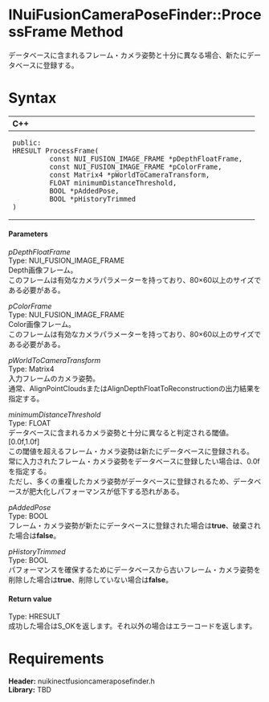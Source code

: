 INuiFusionCameraPoseFinder::ProcessFrame Method  
===============================================  

データベースに含まれるフレーム・カメラ姿勢と十分に異なる場合、新たにデータベースに登録する。 <span id="syntaxSection"></span>

Syntax  
======  

<table>
<colgroup>
<col width="100%" />
</colgroup>
<thead>
<tr class="header">
<th align="left">C++</th>
</tr>
</thead>
<tbody>
<tr class="odd">
<td align="left"><pre><code>public:  
HRESULT ProcessFrame(  
         const NUI_FUSION_IMAGE_FRAME *pDepthFloatFrame,  
         const NUI_FUSION_IMAGE_FRAME *pColorFrame,  
         const Matrix4 *pWorldToCameraTransform,  
         FLOAT minimumDistanceThreshold,  
         BOOL *pAddedPose,  
         BOOL *pHistoryTrimmed  
)</code></pre></td>
</tr>
</tbody>
</table>

<span id="ID4EG"></span>
#### Parameters  

*pDepthFloatFrame*    
Type: NUI\_FUSION\_IMAGE\_FRAME  
Depth画像フレーム。  
このフレームは有効なカメラパラメーターを持っており、80×60以上のサイズである必要がある。  

*pColorFrame*    
Type: NUI\_FUSION\_IMAGE\_FRAME  
Color画像フレーム。  
このフレームは有効なカメラパラメーターを持っており、80×60以上のサイズである必要がある。  
  

*pWorldToCameraTransform*    
Type: Matrix4  
入力フレームのカメラ姿勢。  
通常、AlignPointCloudsまたはAlignDepthFloatToReconstructionの出力結果を指定する。

*minimumDistanceThreshold*    
Type: FLOAT  
データベースに含まれるカメラ姿勢と十分に異なると判定される閾値。[0.0f,1.0f]  
この閾値を超えるフレーム・カメラ姿勢は新たにデータベースに登録される。  
常に入力されたフレーム・カメラ姿勢をデータベースに登録したい場合は、0.0fを指定する。  
ただし、多くの重複したカメラ姿勢がデータベースに登録されるため、データベースが肥大化しパフォーマンスが低下する恐れがある。

*pAddedPose*    
Type: BOOL  
フレーム・カメラ姿勢が新たにデータベースに登録された場合は**true**、破棄された場合は**false**。  

*pHistoryTrimmed*    
Type: BOOL  
パフォーマンスを確保するためにデータベースから古いフレーム・カメラ姿勢を削除した場合は**true**、削除していない場合は**false**。  

<span id="ID4EP"></span>
#### Return value  

Type: HRESULT  
成功した場合はS\_OKを返します。それ以外の場合はエラーコードを返します。  

<span id="requirements"></span>

Requirements  
============  

**Header:** nuikinectfusioncameraposefinder.h  
**Library:** TBD  



<!--Please do not edit the data in the comment block below.-->
<!--
TOCTitle : ProcessFrame Method
RLTitle : INuiFusionCameraPoseFinder::ProcessFrame Method
KeywordK : ProcessFrame method
KeywordK : INuiFusionCameraPoseFinder::ProcessFrame method
KeywordF : INuiFusionCameraPoseFinder::ProcessFrame
KeywordF : ProcessFrame
KeywordF : Microsoft.Kinect.nuikinectfusioncameraposefinder.INuiFusionCameraPoseFinder.ProcessFrame(NUI_FUSION_IMAGE_FRAME,NUI_FUSION_IMAGE_FRAME,Matrix4,FLOAT,BOOL,BOOL)
KeywordA : M:Microsoft.Kinect.nuikinectfusioncameraposefinder.INuiFusionCameraPoseFinder.ProcessFrame(NUI_FUSION_IMAGE_FRAME,NUI_FUSION_IMAGE_FRAME,Matrix4,FLOAT,BOOL,BOOL)
AssetID : M:Microsoft.Kinect.nuikinectfusioncameraposefinder.INuiFusionCameraPoseFinder.ProcessFrame(NUI_FUSION_IMAGE_FRAME,NUI_FUSION_IMAGE_FRAME,Matrix4,FLOAT,BOOL,BOOL)
Locale : en-us
CommunityContent : 1
APIType : Managed
APILocation : 
APIName : Microsoft.Kinect.nuikinectfusioncameraposefinder.INuiFusionCameraPoseFinder::ProcessFrame
TargetOS : Windows
TopicType : kbSyntax
DevLang : C++
DocSet : K4Wv2
ProjType : K4Wv2Proj
Technology : Kinect for Windows
Product : Kinect for Windows SDK v2
productversion : 20
-->
